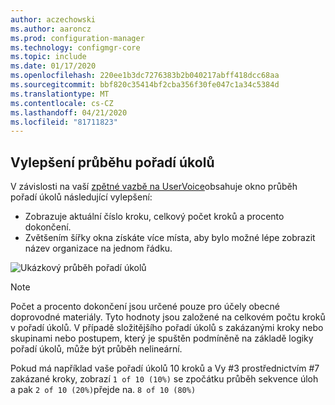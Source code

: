 ```yaml
---
author: aczechowski
ms.author: aaroncz
ms.prod: configuration-manager
ms.technology: configmgr-core
ms.topic: include
ms.date: 01/17/2020
ms.openlocfilehash: 220ee1b3dc7276383b2b040217abff418dcc68aa
ms.sourcegitcommit: bbf820c35414bf2cba356f30fe047c1a34c5384d
ms.translationtype: MT
ms.contentlocale: cs-CZ
ms.lasthandoff: 04/21/2020
ms.locfileid: "81711823"
---
```

## <a name="improvements-to-task-sequence-progress"></a><a name="bkmk_tsprogress"></a>Vylepšení průběhu pořadí úkolů

<!--5932692, fka 2356386-->

V závislosti na vaší [zpětné vazbě na UserVoice](https://configurationmanager.uservoice.com/forums/300492-ideas/suggestions/33666679-add-the-complete-progression-status-in-the-progres)obsahuje okno průběh pořadí úkolů následující vylepšení:

- Zobrazuje aktuální číslo kroku, celkový počet kroků a procento dokončení.
- Zvětšením šířky okna získáte více místa, aby bylo možné lépe zobrazit název organizace na jednom řádku.

![Ukázkový průběh pořadí úkolů](../../media/2356386-task-sequence-progress.png)

> [!NOTE]
> Počet a procento dokončení jsou určené pouze pro účely obecné doprovodné materiály. Tyto hodnoty jsou založené na celkovém počtu kroků v pořadí úkolů. V případě složitějšího pořadí úkolů s zakázanými kroky nebo skupinami nebo postupem, který je spuštěn podmíněně na základě logiky pořadí úkolů, může být průběh nelineární.
>
> Pokud má například vaše pořadí úkolů 10 kroků a Vy #3 prostřednictvím #7 zakázané kroky, zobrazí `1 of 10 (10%)` se zpočátku průběh sekvence úloh a pak `2 of 10 (20%)`přejde na. `8 of 10 (80%)`
